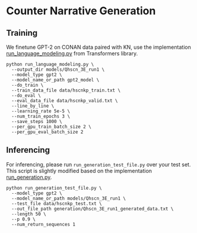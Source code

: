 Counter Narrative Generation
====================


## Training
We finetune GPT-2 on CONAN data paired with KN, use the implementation [run_language_modeling.py](https://github.com/huggingface/transformers/blob/main/examples/legacy/run_language_modeling.py) from Transformers library.
 

```
python run_language_modeling.py \
  --output_dir models/Qhscn_3E_run1 \
  --model_type gpt2 \
  --model_name_or_path gpt2_model \
  --do_train \
  --train_data_file data/hscnkp_train.txt \
  --do_eval \
  --eval_data_file data/hscnkp_valid.txt \
  --line_by_line \
  --learning_rate 5e-5 \
  --num_train_epochs 3 \
  --save_steps 1000 \
  --per_gpu_train_batch_size 2 \
  --per_gpu_eval_batch_size 2
```

## Inferencing
For inferencing, please run ```run_generation_test_file.py``` over your test set. This script is slightly modified based on the implementation [run_generation.py](https://github.com/huggingface/transformers/tree/v4.3.0.rc1/examples/text-generation).

```
python run_generation_test_file.py \
  --model_type gpt2 \
  --model_name_or_path models/Qhscn_3E_run1 \
  --test_file data/hscnkp_test.txt \
  --out_file_path generation/Qhscn_3E_run1_generated_data.txt \
  --length 50 \
  --p 0.9 \
  --num_return_sequences 1  
```
